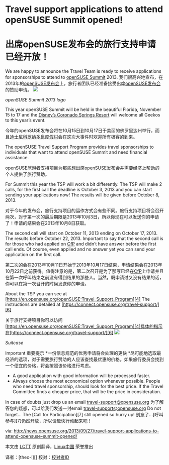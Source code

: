 Travel support applications to attend openSUSE Summit opened!
================================================================================
出席openSUSE发布会的旅行支持申请已经开放！
========================================================

We are happy to announce the Travel Team is ready to receive applications for sponsorships to attend to [openSUSE Summit][1] 2013.
我们很高兴地宣布，在2013年的[openSUSE发布会][1]上，旅行者团队已经准备接受出席[openSUSE发布会][1]的赞助申请。
![](http://news.opensuse.org/wp-content/uploads/2013/09/LogoSunIdeaPeach.png)

*openSUSE Summit 2013 logo*

This year openSUSE Summit will be held in the beautiful Florida, November 15 to 17 and the [Disney’s Coronado Springs Resort][2] will welcome all Geekos to this year’s event.

今年的openSUSE发布会将在10月15日到10月17日于美丽的佛罗里达州举行，而且[迪士尼科罗纳多泉度假村][2]会在这次大事件时欢迎所有极客的到来。

The openSUSE Travel Support Program provides travel sponsorships to individuals that want to attend openSUSE Summit and need financial assistance.

openSUSE旅游者支持项目为那些想出席openSUSE发布会并需要经济上帮助的个人提供了旅行赞助。

For Summit this year the TSP will work a bit differently. The TSP will make 2 calls, for the first call the deadline is October 3, 2013 and you can start sending your applications now! The results will be given before October 8, 2013.

对于今年的发布会，旅行支持项目的运作方式会有些不同。旅行支持项目将会召开两次，对于第一次的最后期限是2013年10月3日，所以你现在可以发送你的申请了！申请的结果会在2013年10月8日获取。

The second call will start on October 11, 2013 ending on October 17, 2013. The results before October 22, 2013. Important to say that the second call is for those who had applied on [CfP][3] and didn’t have answer before the first call ends. Of course, even applied and no answer yet you can send your application on the first call.

第二次的会在2013年10月11日开始于2013年10月17日结束，申请结果会在2013年10月22日之前获得。值得注意的是，第二次召开是为了那写已经在[CfP][3]上申请并且在第一次呼叫结束之前没有得到结果的那些人。当然，既申请过又没有结果的话，你可以在第一次召开的时候发送你的申请。

About the TSP you can see at [https://en.opensuse.org/openSUSE:Travel_Support_Program][4] The instructions are detailed at [https://connect.opensuse.org/travel-support/][6]
 
关于旅行支持项目你可以访问 [https://en.opensuse.org/openSUSE:Travel_Support_Program][4]具体的指示在[https://connect.opensuse.org/travel-support/][6] 
![](http://news.opensuse.org/wp-content/uploads/2013/09/suitcase.jpg)

*Suitcase*

Important
重要提示
*一份信息规范的优秀申请将会处理的更快
*尽可能地选取最经济的选项，对于需要旅行赞助的人应该查找最优惠的价格。如果旅行委员会找到一个便宜的价格，将会按照该价格进行考虑。

* A good application with good information will be processed faster.
* Always choose the most economical option whenever possible.  People who need travel sponsorship, should         look for the best price. If the Travel Committee finds a cheaper price, that will be the price in consideration.

In case of doubts just drop us an email travel-support@opensuse.org
为了解答您的疑惑，可以给我们发送一封email travel-support@opensuse.org
Do not forget… The [Call for Participation][7] still opened so hurry up!
别忘了...[呼叫参与][7]仍然开放，所以请赶快行动起来吧！

via: http://news.opensuse.org/2013/09/27/travel-support-applications-to-attend-opensuse-summit-opened/

本文由 [LCTT][] 原创翻译，[Linux中国][] 荣誉推出

译者：[theo-l][] 校对：[校对者ID][]

[LCTT]:https://github.com/LCTT/TranslateProject
[Linux中国]:http://linux.cn/portal.php
[译者ID]:http://linux.cn/space/译者ID
[校对者ID]:http://linux.cn/space/校对者ID

[1]:http://summit.opensuse.org/
[2]:http://summit.opensuse.org/#location
[3]:http://summit.opensuse.org/#cfp
[4]:https://en.opensuse.org/openSUSE:Travel_Support_Program
[5]:https://connect.opensuse.org/travel-support/
[6]:http://summit.opensuse.org/#cfp
